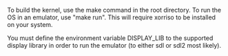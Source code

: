 To build the kernel, use the make command in the root directory. To run the OS in an emulator, use "make run". This will require xorriso to be installed on your system.

You must define the environment variable DISPLAY_LIB to the supported display library in order to run the emulator (to either sdl or sdl2 most likely).
